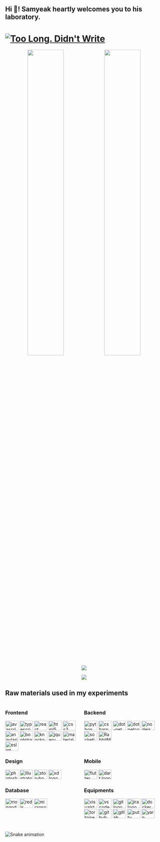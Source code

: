 <h2 align="left">Hi 👋! Samyeak heartly welcomes you to his laboratory. </h2>

###

# [![Too Long. Didn't Write](https://img.shields.io/badge/TL;-DW;-darkgreen.svg)](https://samyeak.com.np/)


<div align="center">
<img height="50%" width="48%" src="https://github-readme-stats.vercel.app/api?username=samyeak&theme=tokyonight&hide_border=true&include_all_commits=true&count_private=true">
<img height="50%" width="48%" float="right" src="https://github-readme-streak-stats.herokuapp.com/?user=samyeak&theme=tokyonight&hide_border=true">
</div>


<p align = "center">
<img src="https://github-readme-stats.vercel.app/api/top-langs/?username=samyeak&theme=tokyonight&hide_border=true&include_all_commits=true&count_private=true&layout=compact">
</p>

<p align = "center">
<img src="https://github-profile-summary-cards.vercel.app/api/cards/profile-details?username=samyeak&theme=tokyonight">
</p>

###

## Raw materials used in my experiments

<div style="display:flex; flex-wrap: wrap; justify-content: flex-start;" class="flex-container">
<div style="flex-grow: 1;flex-shrink: 1; flex:50%">

### Frontend

 <img src="https://cdn.jsdelivr.net/gh/devicons/devicon/icons/javascript/javascript-original.svg" height="30" width="42" alt="javascript logo" title="javascript"  />
  <img src="https://cdn.jsdelivr.net/gh/devicons/devicon/icons/typescript/typescript-plain.svg" height="30" width="42" alt="typescript logo" title="typescript"  />
  <img src="https://cdn.jsdelivr.net/gh/devicons/devicon/icons/react/react-original.svg" height="30" width="42" alt="react logo" title="react"  />
  <img src="https://cdn.jsdelivr.net/gh/devicons/devicon/icons/html5/html5-original.svg" height="30" width="42" alt="html5 logo" title="html5"  />
  <img src="https://cdn.jsdelivr.net/gh/devicons/devicon/icons/css3/css3-original.svg" height="30" width="42" alt="css3 logo" title="css3"  />
  <img src="https://cdn.jsdelivr.net/gh/devicons/devicon/icons/angularjs/angularjs-original.svg" height="30" width="42" alt="angularjs logo" title="angularjs"  />
  <img src="https://cdn.jsdelivr.net/gh/devicons/devicon/icons/bootstrap/bootstrap-original.svg" height="30" width="42" alt="bootstrap logo" title="bootstrap"  />
  <img src="https://cdn.jsdelivr.net/gh/devicons/devicon/icons/knockout/knockout-plain-wordmark.svg" height="30" width="42" alt="knockout logo" title="knockout"  />
  <img src="https://cdn.jsdelivr.net/gh/devicons/devicon/icons/jquery/jquery-original.svg" height="30" width="42" alt="jquery logo" title="jquery"  />
  <img src="https://cdn.jsdelivr.net/gh/devicons/devicon/icons/materialui/materialui-original.svg" height="30" width="42" alt="materialui logo" title="materialui"  />
<img src="https://cdn.jsdelivr.net/gh/devicons/devicon/icons/eslint/eslint-original.svg" height="30" width="42" alt="eslint logo" title="eslint" />

</div>
<div style="flex-grow: 1;flex-shrink: 1; flex:50%">

### Backend

  <img src="https://cdn.jsdelivr.net/gh/devicons/devicon/icons/python/python-original.svg" height="30" width="42" alt="python logo" title="python"  />
  <img src="https://cdn.jsdelivr.net/gh/devicons/devicon/icons/csharp/csharp-original.svg" height="30" width="42" alt="csharp logo" title="csharp"  />
  <img src="https://cdn.jsdelivr.net/gh/devicons/devicon/icons/dot-net/dot-net-original.svg" height="30" width="42" alt="dot-net logo" title="net"  />
  <img src="https://cdn.jsdelivr.net/gh/devicons/devicon/icons/dotnetcore/dotnetcore-original.svg" height="30" width="42" alt="dotnetcore logo" title="dotnetcore"  />
<img src="https://cdn.jsdelivr.net/gh/devicons/devicon/icons/nodejs/nodejs-original.svg" height="30" width="42" alt="nodejs logo" title="nodejs" />
  <img src="https://cdn.jsdelivr.net/gh/devicons/devicon/icons/socketio/socketio-original.svg" height="30" width="42" alt="socketio logo" title="socketio"  />
<img src="https://profilinator.rishav.dev/skills-assets/rabbitmq-icon.svg"  height="30" width="42" alt="RabbitMQ logo" title="RabbitMQ" />
</div>

<div style="flex-grow: 1;flex-shrink: 1; flex:50%">

### Design

<img src="https://cdn.jsdelivr.net/gh/devicons/devicon/icons/photoshop/photoshop-plain.svg" height="30" width="42" alt="photoshop logo" title="photoshop"  />
  <img src="https://cdn.jsdelivr.net/gh/devicons/devicon/icons/illustrator/illustrator-plain.svg" height="30" width="42" alt="illustrator logo" title="illustrator"  />
  <img src="https://cdn.jsdelivr.net/gh/devicons/devicon/icons/storybook/storybook-original.svg" height="30" width="42" alt="storybook logo" title="storybook"  />
  <img src="https://cdn.jsdelivr.net/gh/devicons/devicon/icons/xd/xd-plain.svg" height="30" width="42" alt="xd logo" title="xd"  />
</div>
<div style="flex-grow: 1;flex-shrink: 1; flex:50%">

### Mobile

  <img src="https://cdn.jsdelivr.net/gh/devicons/devicon/icons/flutter/flutter-original.svg" height="30" width="42" alt="flutter logo" title="flutter"  />
  <img src="https://cdn.jsdelivr.net/gh/devicons/devicon/icons/dart/dart-original.svg" height="30" width="42" alt="dart logo" title="dart" />

</div>
<div style="flex-grow: 1;flex-shrink: 1; flex:50%">

### Database

  <img src="https://cdn.jsdelivr.net/gh/devicons/devicon/icons/mongodb/mongodb-original.svg" height="30" width="42" alt="mongodb logo" title="mongodb"  />
  <img src="https://cdn.jsdelivr.net/gh/devicons/devicon/icons/redis/redis-original.svg" height="30" width="42" alt="redis logo" title="redis"  />
  <img src="https://cdn.jsdelivr.net/gh/devicons/devicon/icons/microsoftsqlserver/microsoftsqlserver-plain.svg" height="30" width="42" alt="microsoftsqlserver logo" title="microsoftsqlserver"  />
</div>
<div style="flex-grow: 1;flex-shrink: 1; flex:50%">

### Equipments

  <img src="https://cdn.jsdelivr.net/gh/devicons/devicon/icons/visualstudio/visualstudio-plain.svg" height="30" width="42" alt="visualstudio logo" title="visualstudio"  />
  <img src="https://cdn.jsdelivr.net/gh/devicons/devicon/icons/vscode/vscode-original.svg" height="30" width="42" alt="vscode logo" title="vscode"  />
  <img src="https://cdn.jsdelivr.net/gh/devicons/devicon/icons/git/git-original.svg" height="30" width="42" alt="git logo" title="git"  />
  <img src="https://cdn.jsdelivr.net/gh/devicons/devicon/icons/jira/jira-original.svg" height="30" width="42" alt="jira logo" title="jira"  />
<img src="https://cdn.jsdelivr.net/gh/devicons/devicon/icons/docker/docker-original.svg"height="30" width="42" alt="docker logo" title="docker" />
  <img src="https://cdn.jsdelivr.net/gh/devicons/devicon/icons/tortoisegit/tortoisegit-original.svg" height="30" width="42" alt="tortoisegit logo" title="tortoisegit"  />
<img src="https://cdn.jsdelivr.net/gh/devicons/devicon/icons/github/github-original.svg" height="30" width="42" alt="github logo" title="github" />
<img src="https://cdn.jsdelivr.net/gh/devicons/devicon/icons/gitlab/gitlab-original.svg" height="30" width="42" alt="gitlab logo" title="gitlab" />
<img src="https://cdn.jsdelivr.net/gh/devicons/devicon/icons/putty/putty-original.svg" height="30" width="42" alt="putty logo" title="putty" />
<img src="https://cdn.jsdelivr.net/gh/devicons/devicon/icons/yarn/yarn-original.svg" height="30" width="42" alt="yarn logo" title="yarn" />
</div>
</div>

###

<div align="left">
</div>

###

<br clear="both">

<img href="https://raw.githubusercontent.com/samyeak/samyeak/blob/output/snake.svg" alt="Snake animation" />

###
